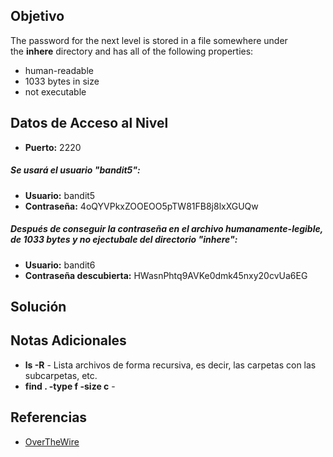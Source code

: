 ## Objetivo
The password for the next level is stored in a file somewhere under the **inhere** directory and has all of the following properties:

- human-readable
- 1033 bytes in size
- not executable
## Datos de Acceso al Nivel
- **Puerto:** 2220
##### Se usará el usuario "bandit5":
- **Usuario:** bandit5
- **Contraseña:** 4oQYVPkxZOOEOO5pTW81FB8j8lxXGUQw
##### Después de conseguir la contraseña en el archivo humanamente-legible, de 1033 bytes y no ejectubale del directorio "inhere":
- **Usuario:** bandit6
- **Contraseña descubierta:** HWasnPhtq9AVKe0dmk45nxy20cvUa6EG
## Solución
## Notas Adicionales
- **ls -R** - Lista archivos de forma recursiva, es decir, las carpetas con las subcarpetas, etc.
- **find . -type f -size c** - 
## Referencias
- [OverTheWire](https://overthewire.org/wargames/bandit/bandit1.html)